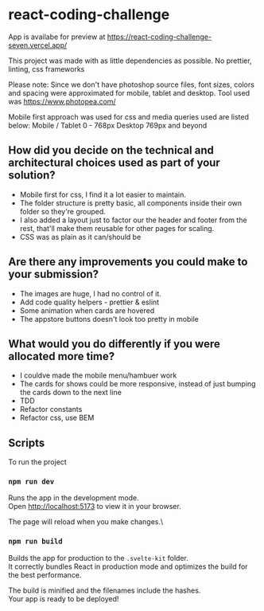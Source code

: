 # react-coding-challenge

App is availabe for preview at https://react-coding-challenge-seven.vercel.app/

This project was made with as little dependencies as possible.
No prettier, linting, css frameworks

Please note:
Since we don't have photoshop source files, font sizes, colors and spacing were approximated for mobile, tablet and desktop. Tool used was https://www.photopea.com/

Mobile first approach was used for css and media queries used are listed below:
Mobile / Tablet 0 - 768px
Desktop 769px and beyond

## How did you decide on the technical and architectural choices used as part of your solution?

- Mobile first for css, I find it a lot easier to maintain.
- The folder structure is pretty basic, all components inside their own folder so they're grouped.
- I also added a layout just to factor our the header and footer from the rest, that'll make them reusable for other pages for scaling.
- CSS was as plain as it can/should be

## Are there any improvements you could make to your submission?

- The images are huge, I had no control of it.
- Add code quality helpers - prettier & eslint
- Some animation when cards are hovered
- The appstore buttons doesn't look too pretty in mobile

## What would you do differently if you were allocated more time?

- I couldve made the mobile menu/hambuer work
- The cards for shows could be more responsive, instead of just bumping the cards down to the next line
- TDD
- Refactor constants
- Refactor css, use BEM

## Scripts

To run the project

### `npm run dev`

Runs the app in the development mode.\
Open [http://localhost:5173](http://localhost:5173) to view it in your browser.

The page will reload when you make changes.\

### `npm run build`

Builds the app for production to the `.svelte-kit` folder.\
It correctly bundles React in production mode and optimizes the build for the best performance.

The build is minified and the filenames include the hashes.\
Your app is ready to be deployed!
